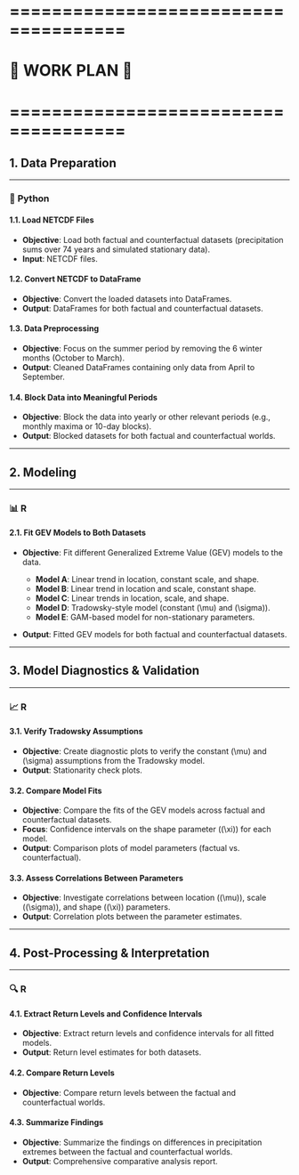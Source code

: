 # =====================================
#               🌟 WORK PLAN 🌟
# =====================================

## 1. Data Preparation
----------------------

### 🐍 **Python**

#### 1.1. **Load NETCDF Files**
- **Objective**: Load both factual and counterfactual datasets (precipitation sums over 74 years and simulated stationary data).
- **Input**: NETCDF files.

#### 1.2. **Convert NETCDF to DataFrame**
- **Objective**: Convert the loaded datasets into DataFrames.
- **Output**: DataFrames for both factual and counterfactual datasets.

#### 1.3. **Data Preprocessing**
- **Objective**: Focus on the summer period by removing the 6 winter months (October to March).
- **Output**: Cleaned DataFrames containing only data from April to September.

#### 1.4. **Block Data into Meaningful Periods**
- **Objective**: Block the data into yearly or other relevant periods (e.g., monthly maxima or 10-day blocks).
- **Output**: Blocked datasets for both factual and counterfactual worlds.

---

## 2. Modeling
--------------

### 📊 **R**

#### 2.1. **Fit GEV Models to Both Datasets**
- **Objective**: Fit different Generalized Extreme Value (GEV) models to the data.
  
  - **Model A**: Linear trend in location, constant scale, and shape.
  - **Model B**: Linear trend in location and scale, constant shape.
  - **Model C**: Linear trends in location, scale, and shape.
  - **Model D**: Tradowsky-style model (constant \(\mu\) and \(\sigma\)).
  - **Model E**: GAM-based model for non-stationary parameters.

- **Output**: Fitted GEV models for both factual and counterfactual datasets.

---

## 3. Model Diagnostics & Validation
------------------------------------

### 📈 **R**

#### 3.1. **Verify Tradowsky Assumptions**
- **Objective**: Create diagnostic plots to verify the constant \(\mu\) and \(\sigma\) assumptions from the Tradowsky model.
- **Output**: Stationarity check plots.

#### 3.2. **Compare Model Fits**
- **Objective**: Compare the fits of the GEV models across factual and counterfactual datasets.
- **Focus**: Confidence intervals on the shape parameter (\(\xi\)) for each model.
- **Output**: Comparison plots of model parameters (factual vs. counterfactual).

#### 3.3. **Assess Correlations Between Parameters**
- **Objective**: Investigate correlations between location (\(\mu\)), scale (\(\sigma\)), and shape (\(\xi\)) parameters.
- **Output**: Correlation plots between the parameter estimates.

---

## 4. Post-Processing & Interpretation
--------------------------------------

### 🔍 **R**

#### 4.1. **Extract Return Levels and Confidence Intervals**
- **Objective**: Extract return levels and confidence intervals for all fitted models.
- **Output**: Return level estimates for both datasets.

#### 4.2. **Compare Return Levels**
- **Objective**: Compare return levels between the factual and counterfactual worlds.

#### 4.3. **Summarize Findings**
- **Objective**: Summarize the findings on differences in precipitation extremes between the factual and counterfactual worlds.
- **Output**: Comprehensive comparative analysis report.
